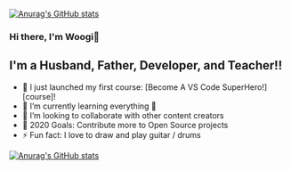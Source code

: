 [![Anurag's GitHub stats](https://github-readme-stats.vercel.app/api?username=woogi-kang)](https://github.com/anuraghazra/github-readme-stats)

### Hi there, I'm Woogi👋 

## I'm a Husband, Father, Developer, and Teacher!!

- 🔭 I just launched my first course: [Become A VS Code SuperHero!][course]!
- 🌱 I’m currently learning everything 🤣
- 👯 I’m looking to collaborate with other content creators
- 🥅 2020 Goals: Contribute more to Open Source projects
- ⚡ Fun fact: I love to draw and play guitar / drums

[![Anurag's GitHub stats](https://github-readme-stats.vercel.app/api?username=woogi-kang)](https://github.com/anuraghazra/github-readme-stats)